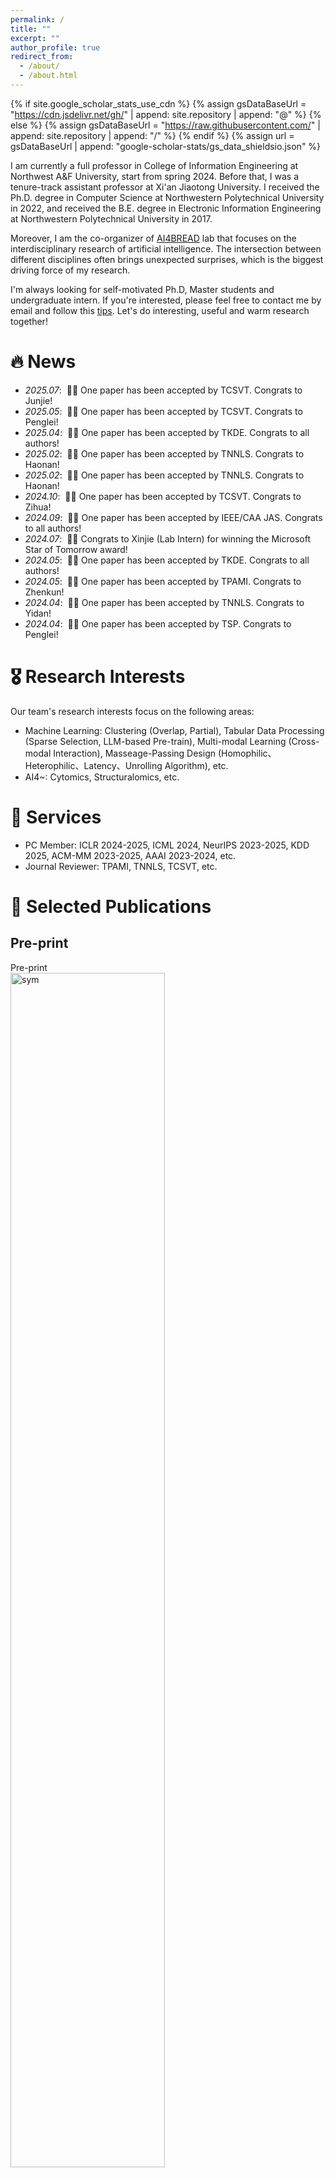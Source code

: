 ```yaml
---
permalink: /
title: ""
excerpt: ""
author_profile: true
redirect_from: 
  - /about/
  - /about.html
---
```


{% if site.google_scholar_stats_use_cdn %}
{% assign gsDataBaseUrl = "https://cdn.jsdelivr.net/gh/" | append: site.repository | append: "@" %}
{% else %}
{% assign gsDataBaseUrl = "https://raw.githubusercontent.com/" | append: site.repository | append: "/" %}
{% endif %}
{% assign url = gsDataBaseUrl | append: "google-scholar-stats/gs_data_shieldsio.json" %}

<span class='anchor' id='about-me'></span>

I am currently a full professor in College of Information Engineering at Northwest A&F University, start from spring 2024. Before that, I was a tenure-track assistant professor at Xi'an Jiaotong University. I received the Ph.D. degree in Computer Science at Northwestern Polytechnical University in 2022, and received the B.E. degree in Electronic Information Engineering at Northwestern Polytechnical University in 2017.

Moreover, I am the co-organizer of [AI4BREAD](http://www.ai4bread.com/)  lab that focuses on the interdisciplinary research of artificial intelligence. The intersection between different disciplines often brings unexpected surprises, which is the biggest driving force of my research. 

I'm always looking for self-motivated Ph.D, Master students and undergraduate intern. If you're interested, please feel free to contact me by email and follow this [tips](https://github.com/danyangwucs/Homepage_Attachment/blob/main/Application_Requirements.md). Let's do interesting, useful and warm research together!

# 🔥 News
- *2025.07*: &nbsp;🎉🎉 One paper has been accepted by TCSVT. Congrats to Junjie!
- *2025.05*: &nbsp;🎉🎉 One paper has been accepted by TCSVT. Congrats to Penglei!
- *2025.04*: &nbsp;🎉🎉 One paper has been accepted by TKDE. Congrats to all authors!
- *2025.02*: &nbsp;🎉🎉 One paper has been accepted by TNNLS. Congrats to Haonan!
- *2025.02*: &nbsp;🎉🎉 One paper has been accepted by TNNLS. Congrats to Haonan!
- *2024.10*: &nbsp;🎉🎉 One paper has been accepted by TCSVT. Congrats to Zihua!
- *2024.09*: &nbsp;🎉🎉 One paper has been accepted by IEEE/CAA JAS. Congrats to all authors!
- *2024.07*: &nbsp;🎉🎉 Congrats to Xinjie (Lab Intern) for winning the Microsoft Star of Tomorrow award!
- *2024.05*: &nbsp;🎉🎉 One paper has been accepted by TKDE. Congrats to all authors!
- *2024.05*: &nbsp;🎉🎉 One paper has been accepted by TPAMI. Congrats to Zhenkun!
- *2024.04*: &nbsp;🎉🎉 One paper has been accepted by TNNLS. Congrats to Yidan!
- *2024.04*: &nbsp;🎉🎉 One paper has been accepted by TSP. Congrats to Penglei!
  
# 🎖 Research Interests 
Our team's research interests focus on the following areas:

- Machine Learning: Clustering (Overlap, Partial), Tabular Data Processing (Sparse Selection, LLM-based Pre-train), Multi-modal Learning (Cross-modal Interaction), Masseage-Passing Design (Homophilic、Heterophilic、Latency、Unrolling Algorithm), etc.
- AI4~: Cytomics, Structuralomics, etc.
  
# 📖 Services
- PC Member: ICLR 2024-2025, ICML 2024, NeurIPS 2023-2025, KDD 2025, ACM-MM 2023-2025, AAAI 2023-2024, etc.
- Journal Reviewer: TPAMI, TNNLS, TCSVT, etc.

# 📝 Selected Publications 

## Pre-print 

<div class='paper-box'><div class='paper-box-image'><div><div class="badge">Pre-print </div><img src='images/Pre-S3RL.png' alt="sym" width="70%"></div></div>
<div class='paper-box-text' markdown="1">

Separable Spatial Single-cell Transcriptome Representation Learning via Graph Transformer and Hyperspherical Prototype Clustering
Laiyi Fu, Penglei Wang, Gaoyuan Xu, Jitao Lu, Hequan Sun, **Danyang Wu^**
[\[Paper\]](https://arxiv.org/abs/2310.01098) 
</div>
</div>

<div class='paper-box'><div class='paper-box-image'><div><div class="badge">Pre-print </div><img src='images/Pre_N2PL.png' alt="sym" width="70%"></div></div>
<div class='paper-box-text' markdown="1">

NP$^2$L: Negative Pseudo Partial Labels Extraction for Graph Neural Networks

Xinjie Shen, **Danyang Wu^**, Feiping Nie, Rong Wang, Xuelong Li

[\[Paper\]](https://www.biorxiv.org/content/10.1101/2025.05.01.651634v1.abstract) 
</div>
</div>


## Journal
<div class='paper-box'><div class='paper-box-image'><div><div class="badge">TKDE 2025 </div><img src='images/CIRSEL.png' alt="sym" width="70%"></div></div>
<div class='paper-box-text' markdown="1">

Comprehensive Information Extraction with Separable Representation Learning for Multi-View Clustering

Penglei Wang, **Danyang Wu^**, Jin Xu, Feiping Nie

IEEE Transactions on Circuits and Systems for Video Technology
 
[\[Paper\]](https://ieeexplore.ieee.org/abstract/document/11007654) [\[Code\]](https://github.com/MoetaYuko/HPNC)

</div>
</div>



<div class='paper-box'><div class='paper-box-image'><div><div class="badge">TKDE 2025 </div><img src='images/MGC-T2E.png' alt="sym" width="70%"></div></div>
<div class='paper-box-text' markdown="1">

Triangle Topology Enhancement for Multi-View Graph Clustering

Danyang Wu$^1$, Penglei Wang$^1$, Jitao Lu, Zhanxuan Hu, Hongming Zhang, Feiping Nie

IEEE Transactions on Knowledge and Data Engineering

[\[Paper\]](https://ieeexplore.ieee.org/abstract/document/10981967) [\[Code\]](https://github.com/MoetaYuko/HPNC)

</div>
</div>

<div class='paper-box'><div class='paper-box-image'><div><div class="badge">IEEE/CAA JAS 2025 </div><img src='images/ParaSeeds.png' alt="sym" width="70%"></div></div>
<div class='paper-box-text' markdown="1">

Parallel Seeds: From Foundation Models to Foundation Intelligence for Agricultural Sustainability

Laiyi Fu, Shunkang Ling, Danyang Wu, Mengzhen Kang, Feiyue Wang, Hequan Sun

IEEE/CAA Journal of Automatica Sinica

[\[Paper\]](https://ieeexplore.ieee.org/abstract/document/10909140) [\[Code\]](https://github.com/MoetaYuko/HPNC)

</div>
</div>



<div class='paper-box'><div class='paper-box-image'><div><div class="badge">TPAMI 2024 </div><img src='images/TPAMI_EBMGC.png' alt="sym" width="70%"></div></div>
<div class='paper-box-text' markdown="1">

EBMGC-GNF: Efficient Balanced Multi-view Graph Clustering via Good Neighbor Fusion

Danyang Wu$^1$, Zhenkun Yang$^1$, Jitao Lu, Jin Xu, Xiangmin Xu, Feiping Nie

IEEE Transactions on Pattern Analysis and Machine Intelligence, 2024

[\[Paper\]](https://openreview.net/forum?id=z3ZlnaOM0d) [\[Code\]](https://github.com/MoetaYuko/HPNC)

</div>
</div>

<div class='paper-box'><div class='paper-box-image'><div><div class="badge">TNNLS 2024 </div><img src='images/TNNLS_CAGM.png' alt="sym" width="70%"></div></div>
<div class='paper-box-text' markdown="1">

Cross-view Approximation on Grassmann Manifold for Multi-view Clustering

Yidan Ma, Xinjie Shen, Danyang Wu$*$, Jianfu Cao, Feiping Nie

IEEE Transactions on Neural Networks and Learning Systems, 2024

[\[Paper\]](https://openreview.net/forum?id=z3ZlnaOM0d) [\[Code\]](https://github.com/MoetaYuko/HPNC)

</div>
</div>

<div class='paper-box'><div class='paper-box-image'><div><div class="badge">TSP 2024 </div><img src='images/TSP_ALML.png' alt="sym" width="70%"></div></div>
<div class='paper-box-text' markdown="1">

Adaptive Local Modularity Learning for Efficient Multilayer Graph Clustering

Danyang Wu, Penglei Wang, Junjie Liang, Jitao Lu, Jin Xu, Rong Wang, Feiping Nie

IEEE Transactions on Signal Processing, 2024  

[\[Paper\]](https://openreview.net/forum?id=z3ZlnaOM0d) [\[Code\]](https://github.com/MoetaYuko/HPNC)

</div>
</div>

<div class='paper-box'><div class='paper-box-image'><div><div class="badge">TMLR 2024 </div><img src='images/TMLR_HPNC.png' alt="sym" width="70%"></div></div>
<div class='paper-box-text' markdown="1">

Hyperspherical Prototype Node Clustering

Jitao Lu, Danyang Wu, Feiping Nie, Rong Wang, Xuelong Li

Transactions on Machine Learning Research, 2024  

[\[Paper\]](https://openreview.net/forum?id=z3ZlnaOM0d) [\[Code\]](https://github.com/MoetaYuko/HPNC)

</div>
</div>

<div class='paper-box'><div class='paper-box-image'><div><div class="badge">TKDE 2023 </div><img src='images/TKDE_SGL.png' alt="sym" width="70%"></div></div>
<div class='paper-box-text' markdown="1">

Effective Clustering via Structured Graph Learning

Danyang Wu, Feiping Nie, Jitao Lu, Rong Wang, Xuelong Li

IEEE Transactions on Knowledge and Data Engineering, 2023

[\[Paper\]](https://ieeexplore.ieee.org/abstract/document/9950731) [\[Code\]](https://danyangwucs.github.io/)

</div>
</div>

<div class='paper-box'><div class='paper-box-image'><div><div class="badge">TNNLS 2022 </div><img src='images/TNNLS_BPSA.png' alt="sym" width="70%"></div></div>
<div class='paper-box-text' markdown="1">

Bidirectional Probabilistic Subspaces Approximation for Multiview Clustering

Danyang Wu, Xia Dong, Jianfu Cao, Rong Wang, Feiping Nie, Xuelong Li

IEEE Transactions on Neural Networks and Learning Systems, 2022

[\[Paper\]](https://ieeexplore.ieee.org/abstract/document/10154258/) [\[Code\]](https://github.com/danyangzz/TNNLS2022-BPSA)

</div>
</div>


<div class='paper-box'><div class='paper-box-image'><div><div class="badge">TNNLS 2022 </div><img src='images/TNNLS_PFCEL.png' alt="sym" width="70%"></div></div>
<div class='paper-box-text' markdown="1">

Parameter-free Consensus Embedding Learning for Multiview Graph-based Clustering

Danyang Wu, Feiping Nie, Xia Dong, Rong Wang, Xuelong Li

IEEE Transactions on Neural Networks and Learning Systems, 2022

[\[Paper\]](https://ieeexplore.ieee.org/abstract/document/9950731) [\[Code\]](https://danyangwucs.github.io/)

</div>
</div>

<div class='paper-box'><div class='paper-box-image'><div><div class="badge">TAI 2022 </div><img src='images/TAI-Expcut.png' alt="sym" width="70%"></div></div>
<div class='paper-box-text' markdown="1">

Balanced Graph Cut With Exponential Inter-Cluster Compactness

Danyang Wu, Feiping Nie, Jitao Lu, Rong Wang, Xuelong Li

IEEE Transactions on Artificial Intelligence, 2022

[\[Paper\]](https://ieeexplore.ieee.org/abstract/document/9950731) [\[Code\]](https://github.com/danyangzz/TAI2021-Exp-Cut)

</div>
</div>


<div class='paper-box'><div class='paper-box-image'><div><div class="badge">TPAMI 2022 </div><img src='images/TPAMI_RW.png' alt="sym" width="70%"></div></div>
<div class='paper-box-text' markdown="1">

Truncated Robust Principle Component Analysis with a General Optimization Framework

Feiping Nie, Danyang Wu, Rong Wang, Xuelong Li

IEEE Transactions on Pattern Analysis and Machine Intelligence, 2022

[\[Paper\]](https://ieeexplore.ieee.org/abstract/document/9950731) [\[Code\]](https://github.com/danyangzz/TPAMI2020-TRPCA)

</div>
</div>


## Conference

<div class='paper-box'><div class='paper-box-image'><div><div class="badge">WWW 2024 </div><img src='images/WWW_SMGCN.png' alt="sym" width="70%"></div></div>
<div class='paper-box-text' markdown="1">

Simple Multigraph Convolution Networks

Danyang Wu, Xinjie Shen, Jitao Lu, Jin Xu, Feiping Nie

WWW, 2024

[\[Paper\]](https://dl.acm.org/doi/abs/10.1145/3581783.3612190) [\[Code\]](https://danyangwucs.github.io/)

</div>
</div>

<div class='paper-box'><div class='paper-box-image'><div><div class="badge">ACM MM 2023 </div><img src='images/ACMMM-GLSEF.png' alt="sym" width="70%"></div></div>
<div class='paper-box-text' markdown="1">

Multi-view Graph Clustering via Efficient Global-Local Spectral Embedding Fusion

Penglei Wang$^1$, Danyang Wu$^1$, Rong Wang, Feiping Nie

ACM MM, 2023

[\[Paper\]](https://dl.acm.org/doi/abs/10.1145/3581783.3612190) [\[Code\]](https://danyangwucs.github.io/)

</div>
</div>

<div class='paper-box'><div class='paper-box-image'><div><div class="badge">IJCAI 2022 </div><img src='images/IJCAI_EMGC2F.png' alt="sym" width="70%"></div></div>
<div class='paper-box-text' markdown="1">

EMGC$^2$F: Efficient Multi-view Graph Clustering with Comprehensive Fusion

Danyang Wu$^1$, Jitao Lu$^1$, Feiping Nie, Rong Wang, Yuan Yuan

IJCAI, 2022

[\[Paper\]](https://www.ijcai.org/proceedings/2022/0495.pdf) [\[Code\]](https://github.com/danyangzz/IJCAI2022-EMGC2F)

</div>
</div>

<div class='paper-box'><div class='paper-box-image'><div><div class="badge">IJCAI 2021 </div><img src='images/IJCAI_GSPL.png' alt="sym" width="70%"></div></div>
<div class='paper-box-text' markdown="1">

GSPL: A Succinct Kernel Model for Group-Sparse Projections Learning of Multiview Data.

Danyang Wu, Jin Xu, Xia Dong, Meng Liao, Rong Wang, Feiping Nie, Xuelong Li

IJCAI, 2021

[\[Paper\]](https://www.ijcai.org/proceedings/2022/0495.pdf) [\[Code\]](https://github.com/danyangzz/IJCAI2021-GSPL)

</div>
</div>

# 📖 Gallery

<div class='paper-box'><div class='paper-box-image'><div><div class="badge">TuanTuan </div><img src='images/TT3.jpg' alt="sym" width="70%"></div></div>
<div class='paper-box-text' markdown="1">

She is ZhuangZhuang (壮壮).

She is a member who has 'contributed' greatly to my research. But due to some restrictions, she cannot appear in my author list.

I would like to express my gratitude to her here.


</div>
</div>

<div class='paper-box'><div class='paper-box-image'><div><div class="badge">TuanTuan </div><img src='images/TT1.jpg' alt="sym" width="70%"></div></div>
<div class='paper-box-text' markdown="1">

Sometimes she feels like she's a serious alien.

</div>
</div>
 

<div class='paper-box'><div class='paper-box-image'><div><div class="badge">TuanTuan </div><img src='images/TT2.jpg' alt="sym" width="70%"></div></div>
<div class='paper-box-text' markdown="1">

Sometimes a laid-back alien.

</div>
</div>

